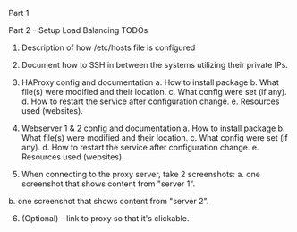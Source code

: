 Part 1

Part 2 - Setup Load Balancing TODOs
1. Description of how /etc/hosts file is configured

2. Document how to SSH in between the systems utilizing their private IPs. 

3. HAProxy config and documentation
a. How to install package
b. What file(s) were modified and their location. 
c. What config were set (if any).
d. How to restart the service after configuration change.
e. Resources used (websites).

4. Webserver 1 & 2 config and documentation
a. How to install package
b. What file(s) were modified and their location. 
c. What config were set (if any).
d. How to restart the service after configuration change.
e. Resources used (websites).

5. When connecting to the proxy server, take 2 screenshots:
a. one screenshot that shows content from "server 1".

b. one screenshot that shows content from "server 2".

6. (Optional) - link to proxy so that it's clickable.
